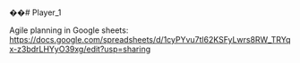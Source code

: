 ��# Player_1

Agile planning in Google sheets: https://docs.google.com/spreadsheets/d/1cyPYvu7tl62KSFyLwrs8RW_TRYqx-z3bdrLHYyO39xg/edit?usp=sharing
